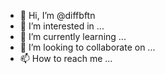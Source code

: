 - 👋 Hi, I’m @diffbftn
- 👀 I’m interested in ...
- 🌱 I’m currently learning ...
- 💞️ I’m looking to collaborate on ...
- 📫 How to reach me ...

<!---
diffbftn/diffbftn is a ✨ special ✨ repository because its `README.md` (this file) appears on your GitHub profile.
You can click the Preview link to take a look at your changes.
--->
